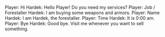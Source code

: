 Player: Hi
Hardek: Hello Player! Do you need my services?
Player: Job / Forestaller
Hardek: I am buying some weapons and armors.
Player: Name
Hardek: I am Hardek, the forestaller.
Player: Time
Hardek: It is 0:00 am.
Player: Bye
Hardek: Good bye. Visit me whenever you want to sell something.